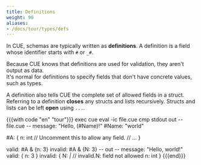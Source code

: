 ```yaml
---
title: Definitions
weight: 90
aliases:
- /docs/tour/types/defs
---
```


In CUE, schemas are typically written as **definitions**.
A definition is a field whose identifier starts with `#` or `_#`.

Because CUE knows that definitions are used for validation,
they aren't output as data.\
It's normal for definitions to specify fields that don't have concrete values,
such as types.

A definition also tells CUE the complete set of allowed fields in a struct.\
Referring to a definition **closes** any structs and lists recursively.
Structs and lists can be left **open** using `...`.

{{{with code "en" "tour"}}}
exec cue eval -ic file.cue
cmp stdout out
-- file.cue --
message: "Hello, \(#Name)!"
#Name:   "world"

#A: {
	n: int
	// Uncomment this to allow any field.
	// ...
}

valid: #A & {n: 3}
invalid: #A & {N: 3}
-- out --
message: "Hello, world!"
valid: {
    n: 3
}
invalid: {
    N: _|_ // invalid.N: field not allowed
    n: int
}
{{{end}}}
